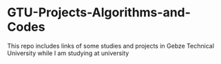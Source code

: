 # GTU-Projects-Algorithms-and-Codes
This repo includes links of some studies and projects in Gebze Technical University while I am studying at university
